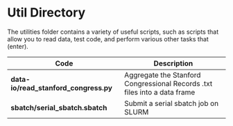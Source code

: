 # Util Directory

The utilities folder contains a variety of useful scripts, such as scripts that allow you to read data, test code, and perform various other tasks that (enter). 

| Code | Description |
| --- | --- |
| **data-io/read_stanford_congress.py** | Aggregate the Stanford Congressional Records .txt files into a data frame |
| **sbatch/serial_sbatch.sbatch** | Submit a serial sbatch job on SLURM |
